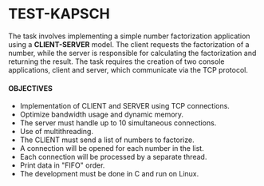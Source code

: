 # TEST-KAPSCH

The task involves implementing a simple number factorization application using a **CLIENT-SERVER** model. The client requests the factorization of a number, while the server is responsible for calculating the factorization and returning the result. The task requires the creation of two console applications, client and server, which communicate via the TCP protocol.

#### OBJECTIVES

* Implementation of CLIENT and SERVER using TCP connections.
* Optimize bandwidth usage and dynamic memory.
* The server must handle up to 10 simultaneous connections.
* Use of multithreading.
* The CLIENT must send a list of numbers to factorize.
* A connection will be opened for each number in the list.
* Each connection will be processed by a separate thread.
* Print data in "FIFO" order.
* The development must be done in C and run on Linux.
